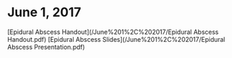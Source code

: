 # June 1, 2017
[Epidural Abscess Handout](/June%201%2C%202017/Epidural Abscess Handout.pdf)
[Epidural Abscess Slides](/June%201%2C%202017/Epidural Abscess Presentation.pdf)
